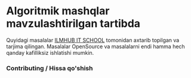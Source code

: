 # Algoritmik mashqlar mavzulashtirilgan tartibda

Quyidagi masalalar [ILMHUB IT SCHOOL](https://ilmhub.uz) tomonidan axtarib topilgan va tarjima qilingan. Masalalar OpenSource va masalalarni endi hamma hech qanday kafilliksiz ishlatishi mumkin.

### Contributing / Hissa qo'shish
